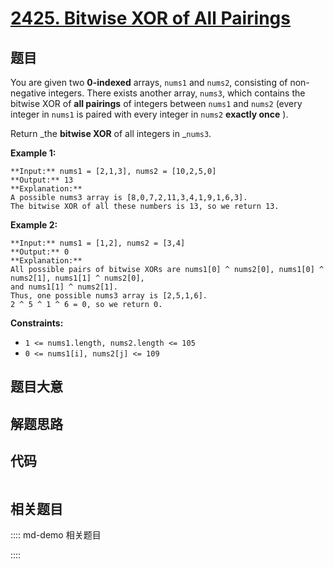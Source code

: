 # [2425. Bitwise XOR of All Pairings](https://leetcode.com/problems/bitwise-xor-of-all-pairings)

## 题目

You are given two **0-indexed** arrays, `nums1` and `nums2`, consisting of
non-negative integers. There exists another array, `nums3`, which contains the
bitwise XOR of **all pairings** of integers between `nums1` and `nums2` (every
integer in `nums1` is paired with every integer in `nums2` **exactly once** ).

Return _the **bitwise XOR** of all integers in _`nums3`.



**Example 1:**

    
    
    **Input:** nums1 = [2,1,3], nums2 = [10,2,5,0]
    **Output:** 13
    **Explanation:**
    A possible nums3 array is [8,0,7,2,11,3,4,1,9,1,6,3].
    The bitwise XOR of all these numbers is 13, so we return 13.
    

**Example 2:**

    
    
    **Input:** nums1 = [1,2], nums2 = [3,4]
    **Output:** 0
    **Explanation:**
    All possible pairs of bitwise XORs are nums1[0] ^ nums2[0], nums1[0] ^ nums2[1], nums1[1] ^ nums2[0],
    and nums1[1] ^ nums2[1].
    Thus, one possible nums3 array is [2,5,1,6].
    2 ^ 5 ^ 1 ^ 6 = 0, so we return 0.
    



**Constraints:**

  * `1 <= nums1.length, nums2.length <= 105`
  * `0 <= nums1[i], nums2[j] <= 109`


## 题目大意

## 解题思路

## 代码

```javascript

```

## 相关题目

:::: md-demo 相关题目

::::
